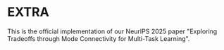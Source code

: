 # EXTRA
This is the official implementation of our NeurIPS 2025 paper "Exploring Tradeoffs through Mode Connectivity for Multi-Task Learning".
